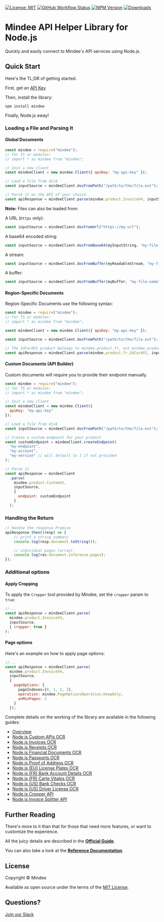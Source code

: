 [![License: MIT](https://img.shields.io/github/license/mindee/mindee-api-nodejs)](https://opensource.org/licenses/MIT)
[![GitHub Workflow Status](https://img.shields.io/github/actions/workflow/status/mindee/mindee-api-nodejs/test.yml)](https://github.com/mindee/mindee-api-nodejs)
[![NPM Version](https://img.shields.io/npm/v/mindee)](https://www.npmjs.com/package/mindee)
[![Downloads](https://img.shields.io/npm/dm/mindee)](https://www.npmjs.com/package/mindee)

# Mindee API Helper Library for Node.js
Quickly and easily connect to Mindee's API services using Node.js.

## Quick Start
Here's the TL;DR of getting started.

First, get an [API Key](https://developers.mindee.com/docs/create-api-key)

Then, install the library:
```shell
npm install mindee
```

Finally, Node.js away!

### Loading a File and Parsing It

#### Global Documents
```js
const mindee = require("mindee");
// for TS or modules:
// import * as mindee from "mindee";

// Init a new client
const mindeeClient = new mindee.Client({ apiKey: "my-api-key" });

// Load a file from disk
const inputSource = mindeeClient.docFromPath("/path/to/the/file.ext");

// Parse it on the API of your choice
const apiResponse = mindeeClient.parse(mindee.product.InvoiceV4, inputSource);
```

**Note:** Files can also be loaded from:

A URL (`https` only): 
```js
const inputSource = mindeeClient.docFromUrl("https://my-url");
```

A base64 encoded string:
```js
const inputSource = mindeeClient.docFromBase64(myInputString, "my-file-name")
```

A stream:
```js
const inputSource = mindeeClient.docFromBuffer(myReadableStream, "my-file-name")
```

A buffer:
```js
const inputSource = mindeeClient.docFromBuffer(myBuffer, "my-file-name")
```

#### Region-Specific Documents

Region-Specific Documents use the following syntax:

```js
const mindee = require("mindee");
// for TS or modules:
// import * as mindee from "mindee";

const mindeeClient = new mindee.Client({ apiKey: "my-api-key" });

const inputSource = mindeeClient.docFromPath("/path/to/the/file.ext");

// The IdCardV1 product belongs to mindee.product.fr, not mindee.product itself
const apiResponse = mindeeClient.parse(mindee.product.fr.IdCardV1, inputSource);
```

#### Custom Documents (API Builder)

Custom documents will require you to provide their endpoint manually.

```js
const mindee = require("mindee");
// for TS or modules:
// import * as mindee from "mindee";

// Init a new client
const mindeeClient = new mindee.Client({
  apiKey: "my-api-key"
});

// Load a file from disk
const inputSource = mindeeClient.docFromPath("/path/to/the/file.ext");

// Create a custom endpoint for your product
const customEndpoint = mindeeClient.createEndpoint(
  "my-endpoint",
  "my-account",
  "my-version" // will default to 1 if not provided
);

// Parse it
const apiResponse = mindeeClient
  .parse(
    mindee.product.CustomV1,
    inputSource,
    {
      endpoint: customEndpoint
    }
  );
```

### Handling the Return
```js
// Handle the response Promise
apiResponse.then((resp) => {
    // print a string summary
    console.log(resp.document.toString());

    // individual pages (array)
    console.log(res.document.inference.pages);
});
```

### Additional options
#### Apply Cropping

To apply the `Cropper` tool provided by Mindee, set the `cropper` param to `true`:

```js
//...
const apiResponse = mindeeClient.parse(
  mindee.product.InvoiceV4,
  inputSource,
  { cropper: true }
);
```

#### Page options

Here's an example on how to apply page options:

```js
//...
const apiResponse = mindeeClient.parse(
  mindee.product.InvoiceV4,
  inputSource,
  {
    pageOptions: {
      pageIndexes=[0, 1, 2, 3],
      operation: mindee.PageOptionsOperation.KeepOnly,
      onMinPages: 2
    }
  });
```

Complete details on the working of the library are available in the following guides: 

- [Overview](https://developers.mindee.com/docs/nodejs-getting-started)
- [Node.js Custom APIs OCR](https://developers.mindee.com/docs/nodejs-custom-api)
- [Node.js Invoices OCR](https://developers.mindee.com/docs/nodejs-invoice-ocr)
- [Node.js Receipts OCR](https://developers.mindee.com/docs/nodejs-receipt-ocr)
- [Node.js Financial Documents OCR](https://developers.mindee.com/docs/nodejs-financial-document-ocr)
- [Node.js Passports OCR](https://developers.mindee.com/docs/nodejs-passport-ocr)
- [Node.js Proof of Address OCR](https://developers.mindee.com/docs/nodejs-proof-of-address-ocr)
- [Node.js (EU) License Plates OCR](https://developers.mindee.com/docs/nodejs-eu-license-plates-ocr)
- [Node.js (FR) Bank Account Details OCR](https://developers.mindee.com/docs/nodejs-fr-bank-account-details-ocr)
- [Node.js (FR) Carte Vitales OCR](https://developers.mindee.com/docs/nodejs-fr-carte-vitale-ocr)
- [Node.js (US) Bank Checks OCR](https://developers.mindee.com/docs/nodejs-us-bank-checks-ocr)
- [Node.js (US) Driver License OCR](https://developers.mindee.com/docs/nodejs-us-driver-license-ocr)
- [Node.js Cropper API](https://developers.mindee.com/docs/nodejs-cropper-api)
- [Node.js Invoice Splitter API](https://developers.mindee.com/docs/nodejs-invoice-splitter-api)

## Further Reading
There's more to it than that for those that need more features, or want to
customize the experience.

All the juicy details are described in the
**[Official Guide](https://developers.mindee.com/docs/nodejs-sdk)**.

You can also take a look at the
**[Reference Documentation](https://mindee.github.io/mindee-api-nodejs/)**.

## License
Copyright © Mindee

Available as open source under the terms of the [MIT License](https://opensource.org/licenses/MIT).

## Questions?
[Join our Slack](https://join.slack.com/t/mindee-community/shared_invite/zt-1jv6nawjq-FDgFcF2T5CmMmRpl9LLptw)
